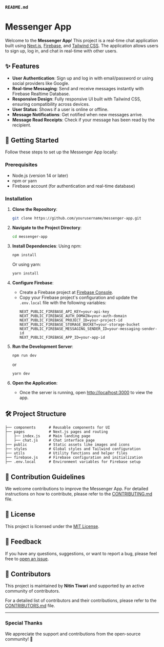 

### `README.md`

# Messenger App

Welcome to the **Messenger App**! This project is a real-time chat application built using [Next.js](https://nextjs.org/), [Firebase](https://firebase.google.com/), and [Tailwind CSS](https://tailwindcss.com/). The application allows users to sign up, log in, and chat in real-time with other users.

## ✨ Features

- **User Authentication**: Sign up and log in with email/password or using social providers like Google.
- **Real-time Messaging**: Send and receive messages instantly with Firebase Realtime Database.
- **Responsive Design**: Fully responsive UI built with Tailwind CSS, ensuring compatibility across devices.
- **User Status**: Shows if a user is online or offline.
- **Message Notifications**: Get notified when new messages arrive.
- **Message Read Receipts**: Check if your message has been read by the recipient.

## 🚀 Getting Started

Follow these steps to set up the Messenger App locally:

### Prerequisites

- Node.js (version 14 or later)
- npm or yarn
- Firebase account (for authentication and real-time database)

### Installation

1. **Clone the Repository**:
   ```bash
   git clone https://github.com/yourusername/messenger-app.git
   ```

2. **Navigate to the Project Directory**:
   ```bash
   cd messenger-app
   ```

3. **Install Dependencies**:
   Using npm:
   ```bash
   npm install
   ```
   Or using yarn:
   ```bash
   yarn install
   ```

4. **Configure Firebase**:
   - Create a Firebase project at [Firebase Console](https://console.firebase.google.com/).
   - Copy your Firebase project's configuration and update the `.env.local` file with the following variables:
     ```
     NEXT_PUBLIC_FIREBASE_API_KEY=your-api-key
     NEXT_PUBLIC_FIREBASE_AUTH_DOMAIN=your-auth-domain
     NEXT_PUBLIC_FIREBASE_PROJECT_ID=your-project-id
     NEXT_PUBLIC_FIREBASE_STORAGE_BUCKET=your-storage-bucket
     NEXT_PUBLIC_FIREBASE_MESSAGING_SENDER_ID=your-messaging-sender-id
     NEXT_PUBLIC_FIREBASE_APP_ID=your-app-id
     ```

5. **Run the Development Server**:
   ```bash
   npm run dev
   ```
   or
   ```bash
   yarn dev
   ```

6. **Open the Application**:
   - Once the server is running, open [http://localhost:3000](http://localhost:3000) to view the app.

## 🛠️ Project Structure

```plaintext
├── components      # Reusable components for UI
├── pages           # Next.js pages and routing
│   ├── index.js    # Main landing page
│   ├── chat.js     # Chat interface page
├── public          # Static assets like images and icons
├── styles          # Global styles and Tailwind configuration
├── utils           # Utility functions and helper files
├── firebase.js     # Firebase configuration and initialization
├── .env.local      # Environment variables for Firebase setup
```

## 📝 Contribution Guidelines

We welcome contributions to improve the Messenger App. For detailed instructions on how to contribute, please refer to the [CONTRIBUTING.md](./CONTRIBUTING.md) file.

## 📄 License

This project is licensed under the [MIT License](./LICENSE).

## 💬 Feedback

If you have any questions, suggestions, or want to report a bug, please feel free to [open an issue](https://github.com/thedarknight02/messenger-app/issues).

## 👥 Contributors

This project is maintained by **Nitin Tiwari** and supported by an active community of contributors.

For a detailed list of contributors and their contributions, please refer to the [CONTRIBUTORS.md](./CONTRIBUTORS.md) file.

---

### Special Thanks
We appreciate the support and contributions from the open-source community! 🙏


